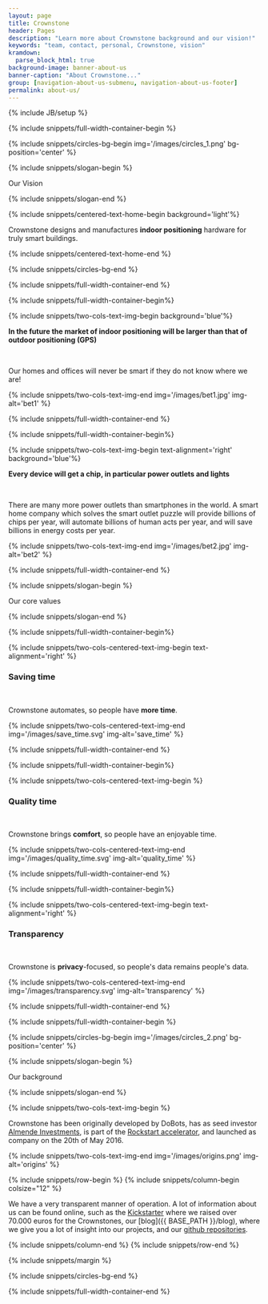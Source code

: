```yaml
---
layout: page
title: Crownstone
header: Pages
description: "Learn more about Crownstone background and our vision!"
keywords: "team, contact, personal, Crownstone, vision"
kramdown: 
  parse_block_html: true
background-image: banner-about-us
banner-caption: "About Crownstone..."
group: [navigation-about-us-submenu, navigation-about-us-footer]
permalink: about-us/
---
```

{% include JB/setup %}

{% include snippets/full-width-container-begin %}

{% include snippets/circles-bg-begin img='/images/circles_1.png' bg-position='center' %}

{% include snippets/slogan-begin %}

Our Vision

{% include snippets/slogan-end %}


{% include snippets/centered-text-home-begin background='light'%}

Crownstone designs and manufactures **indoor positioning** hardware for truly smart buildings.

{% include snippets/centered-text-home-end %}


{% include snippets/circles-bg-end %}

{% include snippets/full-width-container-end %}



{% include snippets/full-width-container-begin%}

{% include snippets/two-cols-text-img-begin background='blue'%}

**In the future the market of indoor positioning will be larger than that of outdoor positioning (GPS)**

<p>&nbsp;</p>

Our homes and offices will never be smart if they do not know where we are!

{% include snippets/two-cols-text-img-end img='/images/bet1.jpg' img-alt='bet1' %}

{% include snippets/full-width-container-end %}


{% include snippets/full-width-container-begin%}

{% include snippets/two-cols-text-img-begin text-alignment='right' background='blue'%}

**Every device will get a chip, in particular power outlets and lights**

<p>&nbsp;</p>

There are many more power outlets than smartphones in the world.
A smart home company which solves the smart outlet puzzle will provide billions of chips per year, will automate billions of human acts per year, and will save billions in energy costs per year.

{% include snippets/two-cols-text-img-end img='/images/bet2.jpg' img-alt='bet2' %}

{% include snippets/full-width-container-end %}



{% include snippets/slogan-begin %}

Our core values

{% include snippets/slogan-end %}


{% include snippets/full-width-container-begin%}

{% include snippets/two-cols-centered-text-img-begin text-alignment='right' %}

### Saving time

<p>&nbsp;</p>

Crownstone automates, so people have **more time**.

{% include snippets/two-cols-centered-text-img-end img='/images/save_time.svg' img-alt='save_time' %}

{% include snippets/full-width-container-end %}

{% include snippets/full-width-container-begin%}

{% include snippets/two-cols-centered-text-img-begin %}

### Quality time

<p>&nbsp;</p>

Crownstone brings **comfort**, so people have an enjoyable time.

{% include snippets/two-cols-centered-text-img-end img='/images/quality_time.svg' img-alt='quality_time' %}

{% include snippets/full-width-container-end %}


{% include snippets/full-width-container-begin%}

{% include snippets/two-cols-centered-text-img-begin text-alignment='right' %}

### Transparency

<p>&nbsp;</p>

Crownstone is **privacy**-focused, so people's data remains people's data.

{% include snippets/two-cols-centered-text-img-end img='/images/transparency.svg' img-alt='transparency' %}

{% include snippets/full-width-container-end %}



{% include snippets/full-width-container-begin %}

{% include snippets/circles-bg-begin img='/images/circles_2.png' bg-position='center' %}

{% include snippets/slogan-begin %}

Our background

{% include snippets/slogan-end %}


{% include snippets/two-cols-text-img-begin %}

Crownstone has been originally developed by DoBots, has as seed investor [Almende Investments](http://almende-investments.com), 
is part of the [Rockstart accelerator](http://www.rockstart.com/blog/rockstart-introduces-participants-of-2016-smart-energy-accelerator), 
and launched as company on the 20th of May 2016.

{% include snippets/two-cols-text-img-end img='/images/origins.png' img-alt='origins' %}


{% include snippets/row-begin %}
{% include snippets/column-begin colsize="12" %}

We have a very transparent manner of operation. A lot of information about us can be found online, such as the [Kickstarter](https://www.kickstarter.com/projects/dobots/crownstone) 
where we raised over 70.000 euros for the Crownstones, our [blog]({{ BASE_PATH }}/blog), where we give you a lot of insight into our projects, and our [github repositories](https://github.com/crownstone).

{% include snippets/column-end %}
{% include snippets/row-end %}


{% include snippets/margin %}


{% include snippets/circles-bg-end %}

{% include snippets/full-width-container-end %}